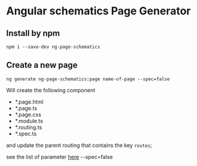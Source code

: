 # Angular schematics Page Generator

## Install by npm

    npm i --save-dev ng-page-schematics

## Create a new page

    ng generate ng-page-schematics:page name-of-page --spec=false

Will create the following component

- \*.page.html
- \*.page.ts
- \*.page.css
- \*.module.ts
- \*.routing.ts
- \*.spec.ts

and update the parent routing that contains the key `routes`;

see the list of parameter [here](src/page-generator/schema.json)
--spec=false
